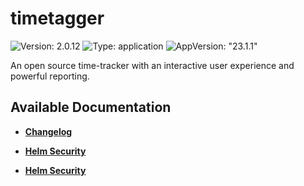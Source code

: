 # timetagger

![Version: 2.0.12](https://img.shields.io/badge/Version-2.0.12-informational?style=flat-square) ![Type: application](https://img.shields.io/badge/Type-application-informational?style=flat-square) ![AppVersion: "23.1.1"](https://img.shields.io/badge/AppVersion-"23.1.1"-informational?style=flat-square)

An open source time-tracker with an interactive user experience and powerful reporting.

## Available Documentation

- [**Changelog**](CHANGELOG)

- [**Helm Security**](container-security)

- [**Helm Security**](helm-security)

